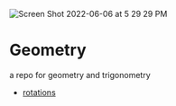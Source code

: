 ![Screen Shot 2022-06-06 at 5 29 29 PM](https://user-images.githubusercontent.com/55933131/172265688-da0a01b0-1a41-4897-ae7b-0a78418a4032.png)



# Geometry
a repo for geometry and trigonometry 


- [rotations](https://danceswithcode.net/engineeringnotes/rotations_in_2d/rotations_in_2d.html)
